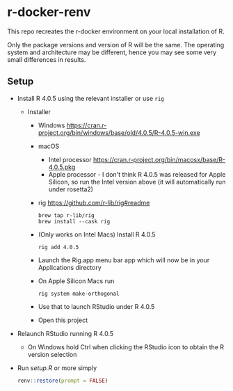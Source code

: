 # r-docker-renv
 
This repo recreates the r-docker environment on your local installation of R.

Only the package versions and version of R will be the same. The operating system and architecture may be different, hence you may see some very small differences in results.

## Setup

* Install R 4.0.5 using the relevant installer or use `rig`
  * Installer
    * Windows <https://cran.r-project.org/bin/windows/base/old/4.0.5/R-4.0.5-win.exe>
    * macOS
      * Intel processor <https://cran.r-project.org/bin/macosx/base/R-4.0.5.pkg>
      * Apple processor - I don't think R 4.0.5 was released for Apple Silicon, so run the Intel version above (it will automatically run under rosetta2)
     * rig <https://github.com/r-lib/rig#readme>
       ```
       brew tap r-lib/rig
       brew install --cask rig
       ```
     * (Only works on Intel Macs) Install R 4.0.5
       ```
       rig add 4.0.5
       ```

     * Launch the Rig.app menu bar app which will now be in your Applications directory
     * On Apple Silicon Macs run
       ```
       rig system make-orthogonal
       ```
     * Use that to launch RStudio under R 4.0.5
     * Open this project

* Relaunch RStudio running R 4.0.5 
  * On Windows hold Ctrl when clicking the RStudio icon to obtain the R version selection

* Run *setup.R* or more simply
  ```r
  renv::restore(prompt = FALSE)
  ```

